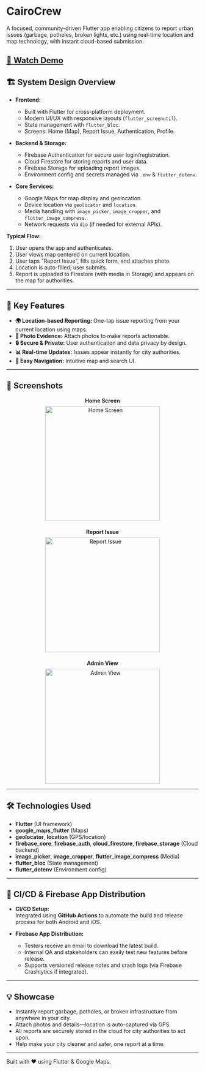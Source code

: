 # CairoCrew

A focused, community-driven Flutter app enabling citizens to report urban issues (garbage, potholes, broken lights, etc.) using real-time location and map technology, with instant cloud-based submission.

[🎥 Watch Demo](https://drive.google.com/file/d/1MPr_NH0U6i03E9jUVXijTPBy_XZlNZv6/view?usp=drivesdk)
---

## 🏗️ System Design Overview

- **Frontend:**  
  - Built with Flutter for cross-platform deployment.
  - Modern UI/UX with responsive layouts (`flutter_screenutil`).
  - State management with `flutter_bloc`.
  - Screens: Home (Map), Report Issue, Authentication, Profile.

- **Backend & Storage:**  
  - Firebase Authentication for secure user login/registration.
  - Cloud Firestore for storing reports and user data.
  - Firebase Storage for uploading report images.
  - Environment config and secrets managed via `.env` & `flutter_dotenv`.

- **Core Services:**  
  - Google Maps for map display and geolocation.
  - Device location via `geolocator` and `location`.
  - Media handling with `image_picker`, `image_cropper`, and `flutter_image_compress`.
  - Network requests via `dio` (if needed for external APIs).

**Typical Flow:**  
1. User opens the app and authenticates.
2. User views map centered on current location.
3. User taps "Report Issue", fills quick form, and attaches photo.
4. Location is auto-filled; user submits.
5. Report is uploaded to Firestore (with media in Storage) and appears on the map for authorities.

---

## 🌟 Key Features

- **🌍 Location-based Reporting:** One-tap issue reporting from your current location using maps.
- **📸 Photo Evidence:** Attach photos to make reports actionable.
- **🔒 Secure & Private:** User authentication and data privacy by design.
- **📊 Real-time Updates:** Issues appear instantly for city authorities.
- **🧭 Easy Navigation:** Intuitive map and search UI.

---

## 📲 Screenshots

<div style="display: flex; gap: 20px; justify-content: center; flex-wrap: wrap;">
<div style="text-align: center;">
    <div style="font-weight: bold; margin-bottom: 6px;">Home Screen</div>
    <img src="assets/screenshots/mapScreenshot.png" alt="Home Screen" width="300"/>
  </div><div style="text-align: center;"><div style="font-weight: bold; margin-bottom: 6px;">Report Issue</div><img src="assets/screenshots/reportIssueScreenshot.png" alt="Report Issue" width="300"/></div><div style="text-align: center;"><div style="font-weight: bold; margin-bottom: 6px;">Admin View</div><img src="assets/screenshots/adminViewScreenshot.png" alt="Admin View" width="300"/></div></div>


---

## 🛠️ Technologies Used

- **Flutter** (UI framework)
- **google_maps_flutter** (Maps)
- **geolocator**, **location** (GPS/location)
- **firebase_core**, **firebase_auth**, **cloud_firestore**, **firebase_storage** (Cloud backend)
- **image_picker**, **image_cropper**, **flutter_image_compress** (Media)
- **flutter_bloc** (State management)
- **flutter_dotenv** (Environment config)

---

## 🚀 CI/CD & Firebase App Distribution

- **CI/CD Setup:**  
  Integrated using **GitHub Actions** to automate the build and release process for both Android and iOS.

- **Firebase App Distribution:**
  - Testers receive an email to download the latest build.
  - Internal QA and stakeholders can easily test new features before release.
  - Supports versioned release notes and crash logs (via Firebase Crashlytics if integrated).


---

## 💡 Showcase

- Instantly report garbage, potholes, or broken infrastructure from anywhere in your city.
- Attach photos and details—location is auto-captured via GPS.
- All reports are securely stored in the cloud for city authorities to act upon.
- Help make your city cleaner and safer, one report at a time.

---

Built with ❤️ using Flutter & Google Maps.
